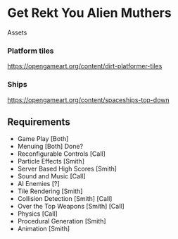 # Get Rekt You Alien Muthers


Assets

### Platform tiles
https://opengameart.org/content/dirt-platformer-tiles
### Ships
https://opengameart.org/content/spaceships-top-down


## Requirements
* Game Play [Both]
* Menuing [Both] Done?
* Reconfigurable Controls [Call]
* Particle Effects [Smith]
* Server Based High Scores [Smith]
* Sound and Music [Call]
* AI Enemies [?]
* Tile Rendering [Smith]
* Collision Detection [Smith] [Call]
* Over the Top Weapons [Smith] [Call]
* Physics [Call]
* Procedural Generation [Smith]
* Animation [Smith]

